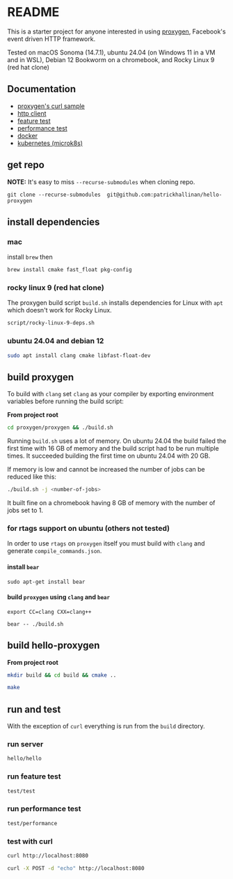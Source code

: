 # README

This is a starter project for anyone interested in using [proxygen](https://github.com/facebook/proxygen), Facebook's event driven HTTP framework.

Tested on macOS Sonoma (14.7.1), ubuntu 24.04 (on Windows 11 in a VM and in WSL), Debian 12 Bookworm on a chromebook, and Rocky Linux 9 (red hat clone)


## Documentation

- [proxygen's curl sample](https://github.com/patrickhallinan/hello-proxygen/blob/master/doc/proxygen-curl-sample.adoc)
- [http client](https://github.com/patrickhallinan/hello-proxygen/blob/master/doc/http-client.adoc)
- [feature test](https://github.com/patrickhallinan/hello-proxygen/blob/master/doc/feature-test.adoc)
- [performance test](https://github.com/patrickhallinan/hello-proxygen/blob/master/doc/performance-test.adoc)
- [docker](https://github.com/patrickhallinan/hello-proxygen/blob/master/doc/docker.adoc)
- [kubernetes (microk8s)](https://github.com/patrickhallinan/hello-proxygen/blob/master/doc/k8s.adoc)


## get repo

**NOTE:** It's easy to miss `--recurse-submodules` when cloning repo.

```
git clone --recurse-submodules  git@github.com:patrickhallinan/hello-proxygen
```

## install dependencies

### mac

install `brew` then

```bash
brew install cmake fast_float pkg-config
```

### rocky linux 9 (red hat clone)

The proxygen build script `build.sh` installs dependencies for Linux with `apt` which doesn't work for Rocky Linux.

```bash
script/rocky-linux-9-deps.sh
```

### ubuntu 24.04 and debian 12

```bash
sudo apt install clang cmake libfast-float-dev
```


## build proxygen

To build with `clang` set `clang` as your compiler by exporting environment variables before running the build script:

**From project root**

```bash
cd proxygen/proxygen && ./build.sh
```

Running `build.sh` uses a lot of memory.  On ubuntu 24.04 the build failed the first time with 16 GB of memory and the build script had to be run multiple times.  It succeeded building the first time on ubuntu 24.04 with 20 GB.

If memory is low and cannot be increased the number of jobs can be reduced like this:

```bash
./build.sh -j <number-of-jobs>
```

It built fine on a chromebook having 8 GB of memory with the number of jobs set to 1.

### for rtags support on ubuntu (others not tested)

In order to use `rtags` on `proxygen` itself you must build with `clang` and generate `compile_commands.json`.

#### install `bear`

```
sudo apt-get install bear
```

#### build `proxygen` using `clang` and `bear`

```
export CC=clang CXX=clang++
```

```
bear -- ./build.sh
```


## build hello-proxygen

**From project root**

```bash
mkdir build && cd build && cmake ..
```

```bash
make
```


## run and test

With the exception of `curl` everything is run from the `build` directory.

### run server

```bash
hello/hello
```


### run feature test

```bash
test/test
```


### run performance test

```bash
test/performance
```


### test with curl

```bash
curl http://localhost:8080
```

```bash
curl -X POST -d "echo" http://localhost:8080
```
